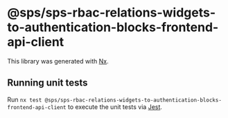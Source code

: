 # @sps/sps-rbac-relations-widgets-to-authentication-blocks-frontend-api-client

This library was generated with [Nx](https://nx.dev).

## Running unit tests

Run `nx test @sps/sps-rbac-relations-widgets-to-authentication-blocks-frontend-api-client` to execute the unit tests via [Jest](https://jestjs.io).
